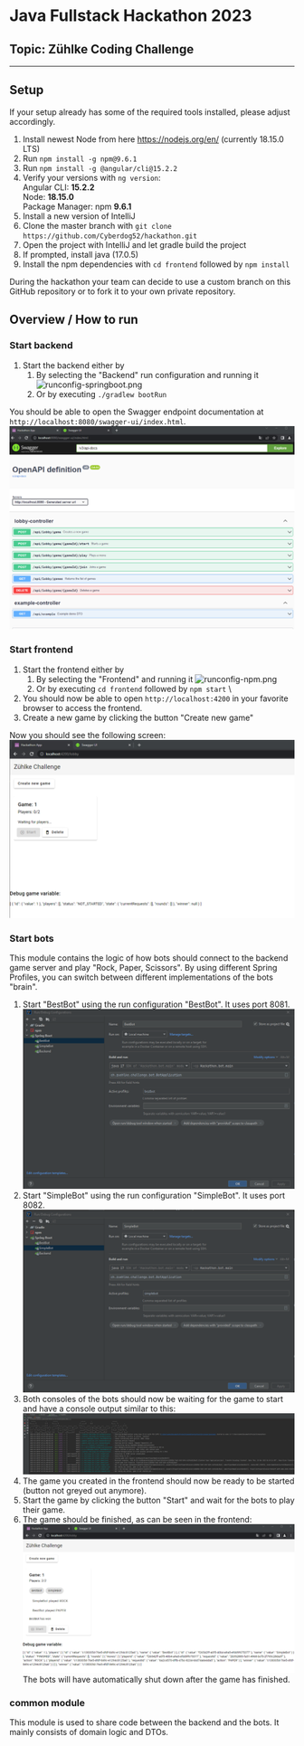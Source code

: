 # Java Fullstack Hackathon 2023

## Topic: Zühlke Coding Challenge

---

## Setup

If your setup already has some of the required tools installed, please adjust accordingly.

1. Install newest Node from here https://nodejs.org/en/ (currently 18.15.0 LTS)
2. Run `npm install -g npm@9.6.1`
3. Run `npm install -g @angular/cli@15.2.2`
4. Verify your versions with `ng version`:  
   Angular CLI: **15.2.2** \
   Node: **18.15.0** \
   Package Manager: npm **9.6.1**
4. Install a new version of IntelliJ
5. Clone the master branch with `git clone https://github.com/Cyberdog52/hackathon.git`
6. Open the project with IntelliJ and let gradle build the project
7. If prompted, install java (17.0.5)
7. Install the npm dependencies with `cd frontend` followed by `npm install`

During the hackathon your team can decide to use a custom branch on this GitHub repository or to fork it to your own
private repository.

## Overview / How to run

### Start backend

1. Start the backend either by
    1. By selecting the "Backend" run configuration and running it
       ![runconfig-springboot.png](doc/runconfig-springboot.png)
    2. Or by executing `./gradlew bootRun`

You should be able to open the Swagger endpoint documentation at `http://localhost:8080/swagger-ui/index.html`.
![swagger.png](doc/swagger.png)

### Start frontend

1. Start the frontend either by
    1. By selecting the "Frontend" and running it
       ![runconfig-npm.png](doc/runconfig-npm.png)
    2. Or by executing `cd frontend` followed by `npm start` \
2. You should now be able to open `http://localhost:4200` in your favorite browser to access the frontend.
3. Create a new game by clicking the button "Create new game"

Now you should see the following screen:
![setup-complete-with-example-component.png](doc/setup-complete-frontend.png)

### Start bots

This module contains the logic of how bots should connect to the backend game server and play "Rock, Paper, Scissors".
By using different Spring Profiles, you can switch between different implementations of the bots "brain".

1. Start "BestBot" using the run configuration "BestBot". It uses port 8081.
   ![runconfig-bestbot.png](doc/runconfig-bestbot.png)
2. Start "SimpleBot" using the run configuration "SimpleBot". It uses port 8082.
   ![runconfig-simplebot.png](doc/runconfig-simplebot.png)
3. Both consoles of the bots should now be waiting for the game to start and have a console output similar to this:
   ![console-bestbot.png](doc/console-bestbot.png)
3. The game you created in the frontend should now be ready to be started (button not greyed out anymore).
4. Start the game by clicking the button "Start" and wait for the bots to play their game.
5. The game should be finished, as can be seen in the frontend:
   ![game-finished.png](doc/game-finished.png)
   The bots will have automatically shut down after the game has finished.

### common module

This module is used to share code between the backend and the bots. It mainly consists of domain logic and DTOs.

